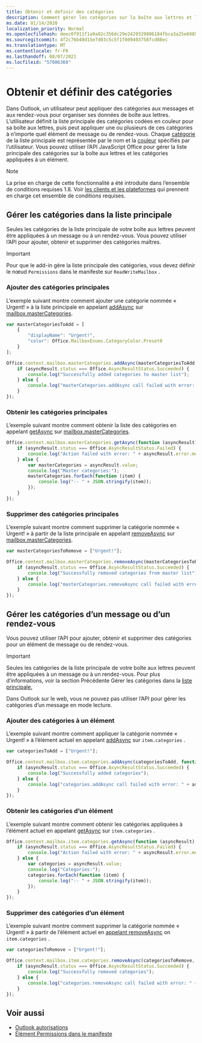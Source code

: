 ```yaml
---
title: Obtenir et définir des catégories
description: Comment gérer les catégories sur la boîte aux lettres et l’élément
ms.date: 01/14/2020
localization_priority: Normal
ms.openlocfilehash: deec0f911f1a9a82c356dc29e2429329806184fbca3a25e6985219a0e87244fa
ms.sourcegitcommit: 4f2c76b48d15e7d03c5c5f1f809493758fcd88ec
ms.translationtype: MT
ms.contentlocale: fr-FR
ms.lasthandoff: 08/07/2021
ms.locfileid: "57086360"
---
```

# <a name="get-and-set-categories"></a>Obtenir et définir des catégories

Dans Outlook, un utilisateur peut appliquer des catégories aux messages et aux rendez-vous pour organiser ses données de boîte aux lettres. L’utilisateur définit la liste principale des catégories codées en couleur pour sa boîte aux lettres, puis peut appliquer une ou plusieurs de ces catégories à n’importe quel élément de message ou de rendez-vous. Chaque [catégorie](/javascript/api/outlook/office.categorydetails) de la liste principale est représentée par le nom et la [couleur](/javascript/api/outlook/office.mailboxenums.categorycolor) spécifiés par l’utilisateur. Vous pouvez utiliser l’API JavaScript Office pour gérer la liste principale des catégories sur la boîte aux lettres et les catégories appliquées à un élément.

> [!NOTE]
> La prise en charge de cette fonctionnalité a été introduite dans l’ensemble de conditions requises 1.8. Voir [les clients et les plateformes](../reference/requirement-sets/outlook-api-requirement-sets.md#requirement-sets-supported-by-exchange-servers-and-outlook-clients) qui prennent en charge cet ensemble de conditions requises.

## <a name="manage-categories-in-the-master-list"></a>Gérer les catégories dans la liste principale

Seules les catégories de la liste principale de votre boîte aux lettres peuvent être appliquées à un message ou à un rendez-vous. Vous pouvez utiliser l’API pour ajouter, obtenir et supprimer des catégories maîtres.

> [!IMPORTANT]
> Pour que le add-in gère la liste principale des catégories, vous devez définir le nœud `Permissions` dans le manifeste sur `ReadWriteMailbox` .

### <a name="add-master-categories"></a>Ajouter des catégories principales

L’exemple suivant montre comment ajouter une catégorie nommée « Urgent! » à la liste principale en appelant [addAsync](/javascript/api/outlook/office.mastercategories#addAsync_categories__options__callback_) sur [mailbox.masterCategories](/javascript/api/outlook/office.mailbox#masterCategories).

```js
var masterCategoriesToAdd = [
    {
        "displayName": "Urgent!",
        "color": Office.MailboxEnums.CategoryColor.Preset0
    }
];

Office.context.mailbox.masterCategories.addAsync(masterCategoriesToAdd, function (asyncResult) {
    if (asyncResult.status === Office.AsyncResultStatus.Succeeded) {
        console.log("Successfully added categories to master list");
    } else {
        console.log("masterCategories.addAsync call failed with error: " + asyncResult.error.message);
    }
});
```

### <a name="get-master-categories"></a>Obtenir les catégories principales

L’exemple suivant montre comment obtenir la liste des catégories en appelant [getAsync](/javascript/api/outlook/office.mastercategories#getAsync_options__callback_) sur [mailbox.masterCategories](/javascript/api/outlook/office.mailbox#masterCategories).

```js
Office.context.mailbox.masterCategories.getAsync(function (asyncResult) {
    if (asyncResult.status === Office.AsyncResultStatus.Failed) {
        console.log("Action failed with error: " + asyncResult.error.message);
    } else {
        var masterCategories = asyncResult.value;
        console.log("Master categories:");
        masterCategories.forEach(function (item) {
            console.log("-- " + JSON.stringify(item));
        });
    }
});
```

### <a name="remove-master-categories"></a>Supprimer des catégories principales

L’exemple suivant montre comment supprimer la catégorie nommée « Urgent! » à partir de la liste principale en appelant [removeAsync](/javascript/api/outlook/office.mastercategories#removeAsync_categories__options__callback_) sur [mailbox.masterCategories](/javascript/api/outlook/office.mailbox#masterCategories).

```js
var masterCategoriesToRemove = ["Urgent!"];

Office.context.mailbox.masterCategories.removeAsync(masterCategoriesToRemove, function (asyncResult) {
    if (asyncResult.status === Office.AsyncResultStatus.Succeeded) {
        console.log("Successfully removed categories from master list");
    } else {
        console.log("masterCategories.removeAsync call failed with error: " + asyncResult.error.message);
    }
});
```

## <a name="manage-categories-on-a-message-or-appointment"></a>Gérer les catégories d’un message ou d’un rendez-vous

Vous pouvez utiliser l’API pour ajouter, obtenir et supprimer des catégories pour un élément de message ou de rendez-vous.

> [!IMPORTANT]
> Seules les catégories de la liste principale de votre boîte aux lettres peuvent être appliquées à un message ou à un rendez-vous. Pour plus d’informations, voir la section Précédente Gérer les catégories dans la [liste principale.](#manage-categories-in-the-master-list)
>
> Dans Outlook sur le web, vous ne pouvez pas utiliser l’API pour gérer les catégories d’un message en mode lecture.

### <a name="add-categories-to-an-item"></a>Ajouter des catégories à un élément

L’exemple suivant montre comment appliquer la catégorie nommée « Urgent! » à l’élément actuel en appelant [addAsync](/javascript/api/outlook/office.categories#addAsync_categories__options__callback_) sur `item.categories` .

```js
var categoriesToAdd = ["Urgent!"];

Office.context.mailbox.item.categories.addAsync(categoriesToAdd, function (asyncResult) {
    if (asyncResult.status === Office.AsyncResultStatus.Succeeded) {
        console.log("Successfully added categories");
    } else {
        console.log("categories.addAsync call failed with error: " + asyncResult.error.message);
    }
});
```

### <a name="get-an-items-categories"></a>Obtenir les catégories d’un élément

L’exemple suivant montre comment obtenir les catégories appliquées à l’élément actuel en appelant [getAsync](/javascript/api/outlook/office.categories#getAsync_options__callback_) sur `item.categories` .

```js
Office.context.mailbox.item.categories.getAsync(function (asyncResult) {
    if (asyncResult.status === Office.AsyncResultStatus.Failed) {
        console.log("Action failed with error: " + asyncResult.error.message);
    } else {
        var categories = asyncResult.value;
        console.log("Categories:");
        categories.forEach(function (item) {
            console.log("-- " + JSON.stringify(item));
        });
    }
});
```

### <a name="remove-categories-from-an-item"></a>Supprimer des catégories d’un élément

L’exemple suivant montre comment supprimer la catégorie nommée « Urgent! » à partir de l’élément actuel en [appelant removeAsync](/javascript/api/outlook/office.categories#removeAsync_categories__options__callback_) on `item.categories` .

```js
var categoriesToRemove = ["Urgent!"];

Office.context.mailbox.item.categories.removeAsync(categoriesToRemove, function (asyncResult) {
    if (asyncResult.status === Office.AsyncResultStatus.Succeeded) {
        console.log("Successfully removed categories");
    } else {
        console.log("categories.removeAsync call failed with error: " + asyncResult.error.message);
    }
});
```

## <a name="see-also"></a>Voir aussi

- [Outlook autorisations](understanding-outlook-add-in-permissions.md)
- [Élément Permissions dans le manifeste](../reference/manifest/permissions.md)
